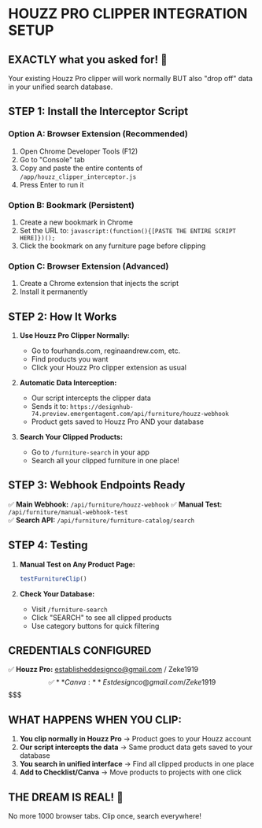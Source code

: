 # HOUZZ PRO CLIPPER INTEGRATION SETUP

## EXACTLY what you asked for! 🎉

Your existing Houzz Pro clipper will work normally BUT also "drop off" data in your unified search database.

## STEP 1: Install the Interceptor Script

### Option A: Browser Extension (Recommended)
1. Open Chrome Developer Tools (F12)
2. Go to "Console" tab  
3. Copy and paste the entire contents of `/app/houzz_clipper_interceptor.js`
4. Press Enter to run it

### Option B: Bookmark (Persistent)
1. Create a new bookmark in Chrome
2. Set the URL to: `javascript:(function(){[PASTE THE ENTIRE SCRIPT HERE]})();`
3. Click the bookmark on any furniture page before clipping

### Option C: Browser Extension (Advanced)
1. Create a Chrome extension that injects the script
2. Install it permanently

## STEP 2: How It Works

1. **Use Houzz Pro Clipper Normally:**
   - Go to fourhands.com, reginaandrew.com, etc.
   - Find products you want
   - Click your Houzz Pro clipper extension as usual

2. **Automatic Data Interception:**
   - Our script intercepts the clipper data
   - Sends it to: `https://designhub-74.preview.emergentagent.com/api/furniture/houzz-webhook`
   - Product gets saved to Houzz Pro AND your database

3. **Search Your Clipped Products:**
   - Go to `/furniture-search` in your app
   - Search all your clipped furniture in one place!

## STEP 3: Webhook Endpoints Ready

✅ **Main Webhook:** `/api/furniture/houzz-webhook`
✅ **Manual Test:** `/api/furniture/manual-webhook-test`  
✅ **Search API:** `/api/furniture/furniture-catalog/search`

## STEP 4: Testing

1. **Manual Test on Any Product Page:**
   ```javascript
   testFurnitureClip()
   ```

2. **Check Your Database:**
   - Visit `/furniture-search`
   - Click "SEARCH" to see all clipped products
   - Use category buttons for quick filtering

## CREDENTIALS CONFIGURED

✅ **Houzz Pro:** establisheddesignco@gmail.com / Zeke1919$$  
✅ **Canva:** Estdesignco@gmail.com / Zeke1919$$$$$

## WHAT HAPPENS WHEN YOU CLIP:

1. **You clip normally in Houzz Pro** → Product goes to your Houzz account
2. **Our script intercepts the data** → Same product data gets saved to your database  
3. **You search in unified interface** → Find all clipped products in one place
4. **Add to Checklist/Canva** → Move products to projects with one click

## THE DREAM IS REAL! 🚀

No more 1000 browser tabs. Clip once, search everywhere!